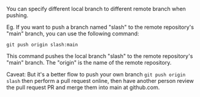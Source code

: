 You can specify different local branch to different remote branch when pushing.

Eg. If you want to push a branch named "slash" to the remote repository's "main" branch, you can use the following command:

```shell
git push origin slash:main
```

This command pushes the local branch "slash" to the remote repository's "main" branch. The "origin" is the name of the remote repository.

Caveat:
But it's a better flow to push your own branch `git push origin slash` then perform a pull request online, then have another person review the pull request PR and merge them into main at github.com.
